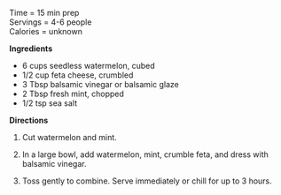 Time = 15 min prep  \
Servings = 4-6 people \
Calories = unknown 

**Ingredients**

- 6 cups seedless watermelon, cubed
- 1/2 cup feta cheese, crumbled
- 3 Tbsp balsamic vinegar or balsamic glaze
- 2 Tbsp fresh mint, chopped
- 1/2 tsp sea salt


**Directions**

1. Cut watermelon and mint. 

2. In a large bowl, add watermelon, mint, crumble feta, and dress with balsamic vinegar. 

3. Toss gently to combine. Serve immediately or chill for up to 3 hours. 